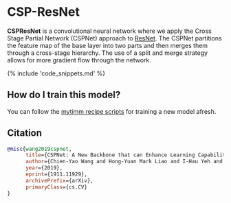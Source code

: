 # CSP-ResNet

**CSPResNet** is a convolutional neural network where we apply the Cross Stage Partial Network (CSPNet) approach to [ResNet](https://paperswithcode.com/method/resnet). The CSPNet partitions the feature map of the base layer into two parts and then merges them through a cross-stage hierarchy. The use of a split and merge strategy allows for more gradient flow through the network.

{% include 'code_snippets.md' %}

## How do I train this model?

You can follow the [mytimm recipe scripts](https://rwightman.github.io/pytorch-image-models/scripts/) for training a new model afresh.

## Citation

```BibTeX
@misc{wang2019cspnet,
      title={CSPNet: A New Backbone that can Enhance Learning Capability of CNN}, 
      author={Chien-Yao Wang and Hong-Yuan Mark Liao and I-Hau Yeh and Yueh-Hua Wu and Ping-Yang Chen and Jun-Wei Hsieh},
      year={2019},
      eprint={1911.11929},
      archivePrefix={arXiv},
      primaryClass={cs.CV}
}
```

<!--
Type: model-index
Collections:
- Name: CSP ResNet
  Paper:
    Title: 'CSPNet: A New Backbone that can Enhance Learning Capability of CNN'
    URL: https://paperswithcode.com/paper/cspnet-a-new-backbone-that-can-enhance
Models:
- Name: cspresnet50
  In Collection: CSP ResNet
  Metadata:
    FLOPs: 5924992000
    Parameters: 21620000
    File Size: 86679303
    Architecture:
    - 1x1 Convolution
    - Batch Normalization
    - Bottleneck Residual Block
    - Convolution
    - Global Average Pooling
    - Max Pooling
    - ReLU
    - Residual Block
    - Residual Connection
    - Softmax
    Tasks:
    - Image Classification
    Training Techniques:
    - Label Smoothing
    - Polynomial Learning Rate Decay
    - SGD with Momentum
    - Weight Decay
    Training Data:
    - ImageNet
    ID: cspresnet50
    LR: 0.1
    Layers: 50
    Crop Pct: '0.887'
    Momentum: 0.9
    Batch Size: 128
    Image Size: '256'
    Weight Decay: 0.005
    Interpolation: bilinear
    Training Steps: 8000000
  Code: https://github.com/rwightman/pytorch-image-models/blob/d8e69206be253892b2956341fea09fdebfaae4e3/mytimm/models/cspnet.py#L415
  Weights: https://github.com/rwightman/pytorch-image-models/releases/download/v0.1-weights/cspresnet50_ra-d3e8d487.pth
  Results:
  - Task: Image Classification
    Dataset: ImageNet
    Metrics:
      Top 1 Accuracy: 79.57%
      Top 5 Accuracy: 94.71%
-->
